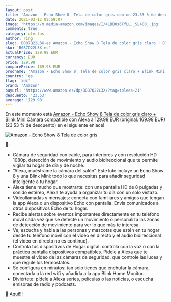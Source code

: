 ```yaml
---
layout: post
title: 'Amazon - Echo Show 8  Tela de color gris con un 23.53 % de descuento'
date: 2021-03-12 09:59:07
image: 'https://m.media-amazon.com/images/I/41BB0s6FfLL._SL400_.jpg'
comments: true
category: ofertas
author: ring
slug: 'B087Q22L3X-es Amazon - Echo Show 8 Tela de color gris claro + Blink Mini...'
sku: 'B087Q22L3X-es'
actualPrice: 129.98 EUR
currency: EUR
price: 129.98
comparePrice: 169.98 EUR
prodname: 'Amazon - Echo Show 8  Tela de color gris claro + Blink Mini Cámara  compatible con Alexa'
country: 'es'
flag: '🇪🇸'
brand: 'Amazon'
buyurl: 'https://www.amazon.es/dp/B087Q22L3X/?tag=tolees-21'
descuento: '23.53'
average: '129.98'
---
```


En este momento está [Amazon - Echo Show 8  Tela de color gris claro + Blink Mini Cámara  compatible con Alexa](https://www.amazon.es/dp/B087Q22L3X/?tag=tolees-21) a 129.98 EUR (original: 169.98 EUR) (23.53 %  de descuento) en el siguiente enlace!

[![Amazon - Echo Show 8  Tela de color gris](https://m.media-amazon.com/images/I/41BB0s6FfLL._SL400_.jpg)](https://www.amazon.es/dp/B087Q22L3X/?tag=tolees-21)

🔎:

- Cámara de seguridad con cable, para interiores y con resolución HD 1080p, detección de movimiento y audio bidireccional que te permite vigilar tu hogar de día y de noche.
- “Alexa, muéstrame la cámara del salón”. Este lote incluye un Echo Show 8 y una Blink Mini: todo lo que necesitas para añadir seguridad inteligente a tu hogar.
- Alexa tiene mucho que mostrarte: con una pantalla HD de 8 pulgadas y sonido estéreo, Alexa te ayuda a organizar tu día con un solo vistazo.
- Videollamadas y mensajes: conecta con familiares y amigos que tengan la app Alexa o un dispositivo Echo con pantalla. Envía comunicados a otros dispositivos Echo de tu hogar.
- Recibe alertas sobre eventos importantes directamente en tu teléfono móvil cada vez que se detecte un movimiento o personaliza las zonas de detección de movimiento para ver lo que más te interesa.
- Ve, escucha y habla a las personas y mascotas que estén en tu hogar desde tu teléfono móvil con el vídeo en directo y el audio bidireccional (el vídeo en directo no es continuo).
- Controla tus dispositivos de Hogar digital: controla con la voz o con la práctica pantalla dispositivos compatibles. Pídele a Alexa que te muestre el vídeo de las cámaras de seguridad, que controle las luces y que regule los termostatos.
- Se configura en minutos: tan solo tienes que enchufar la cámara, conectarla a la red wifi y añadirla a la app Blink Home Monitor.
- Diviértete: pídele a Alexa series, películas o las noticias, o escucha emisoras de radio y podcasts.

[🛒 Aquí!!!](https://www.amazon.es/dp/B087Q22L3X/?tag=tolees-21)

